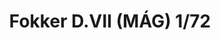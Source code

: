 ---
title: "Fokker D.VII (MÁG) 1/72"
price: 1800 
desc: "LIMITED EDITION, Fokker D.VII (MÁG) 1/72, razmera: 1/72"
img_path: "/assets/img/2128.jpg"
brand: EDUARD
available: false
special_offer: false
new: false
soon: false
cat: "Plasticne-Makete"
subcat: "PM-EDUARD"
subsubcat: ""
sifra: "2128"
---